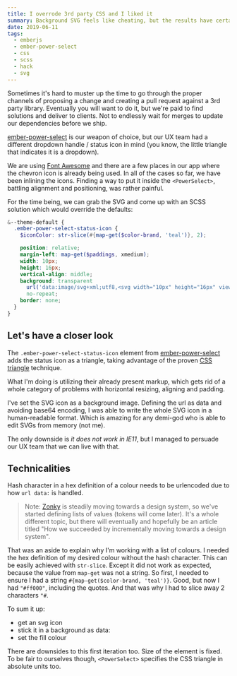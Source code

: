 ```yaml
---
title: I overrode 3rd party CSS and I liked it
summary: Background SVG feels like cheating, but the results have certain elegance to them.
date: 2019-06-11
tags:
  - emberjs
  - ember-power-select
  - css
  - scss
  - hack
  - svg
---
```

Sometimes it's hard to muster up the time to go through the proper channels of proposing a change and creating a pull request against a 3rd party library. Eventually you will want to do it, but we're paid to find solutions and deliver to clients. Not to endlessly wait for merges to update our dependencies before we ship.

[ember-power-select](https://github.com/cibernox/ember-power-select) is our weapon of choice, but our UX team had a different dropdown handle / status icon in mind (you know, the little triangle that indicates it is a dropdown).

We are using [Font Awesome](https://fontawesome.com/v4.7.0/icons/) and there are a few places in our app where the chevron icon is already being used. In all of the cases so far, we have been inlining the icons. Finding a way to put it inside the `<PowerSelect>`, battling alignment and positioning, was rather painful.

For the time being, we can grab the SVG and come up with an SCSS solution which would override the defaults:

```scss
&--theme-default {
  .ember-power-select-status-icon {
    $iconColor: str-slice(#{map-get($color-brand, 'teal')}, 2);

    position: relative;
    margin-left: map-get($paddings, xmedium);
    width: 10px;
    height: 16px;
    vertical-align: middle;
    background: transparent
      url('data:image/svg+xml;utf8,<svg width="10px" height="16px" viewBox="0 0 320 512" xmlns="http://www.w3.org/2000/svg"><path fill="%23#{$iconColor}" d="M143 352.3L7 216.3c-9.4-9.4-9.4-24.6 0-33.9l22.6-22.6c9.4-9.4 24.6-9.4 33.9 0l96.4 96.4 96.4-96.4c9.4-9.4 24.6-9.4 33.9 0l22.6 22.6c9.4 9.4 9.4 24.6 0 33.9l-136 136c-9.2 9.4-24.4 9.4-33.8 0z"></path></svg>')
      no-repeat;
    border: none;
  }
}
```

## Let's have a closer look
The `.ember-power-select-status-icon` element from [ember-power-select](https://github.com/cibernox/ember-power-select) adds the status icon as a triangle, taking advantage of the proven [CSS triangle](https://css-tricks.com/snippets/css/css-triangle/) technique. 

What I'm doing is utilizing their already present markup, which gets rid of a whole category of problems with horizontal resizing, aligning and padding.

I've set the SVG icon as a background image. Defining the url as data and avoiding base64 encoding, I was able to write the whole SVG icon in a human-readable format. Which is amazing for any demi-god who is able to edit SVGs from memory (not me).

The only downside is _it does not work in IE11_, but I managed to persuade our UX team that we can live with that.

## Technicalities

Hash character in a hex definition of a colour needs to be urlencoded due to how `url data:` is handled. 

> Note: [Zonky](https://zonky.cz) is steadily moving towards a design system, so we've started defining lists of values (tokens will come later). It's a whole different topic, but there will eventually and hopefully be an article titled "How we succeeded by incrementally moving towards a design system".

That was an aside to explain why I'm working with a list of colours. I needed the hex definition of my desired colour without the hash character. This can be easily achieved with `str-slice`. Except it did not work as expected, because the value from `map-get` was not a string. So first, I needed to ensure I had a string `#{map-get($color-brand, 'teal')}`. Good, but now I had `"#ff000"`, including the quotes. And that was why I had to slice away 2 characters `"#`.

To sum it up:
* get an svg icon
* stick it in a background as data:
* set the fill colour
 
There are downsides to this first iteration too. Size of the element is fixed. To be fair to ourselves though, `<PowerSelect>` specifies the CSS triangle in absolute units too.
